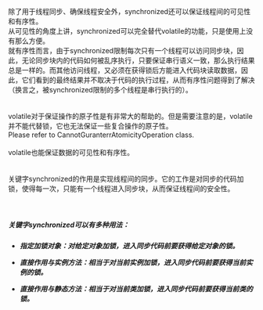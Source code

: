 除了用于线程同步、确保线程安全外，synchronized还可以保证线程间的可见性和有序性。<br/>
从可见性的角度上讲，synchronized可以完全替代volatile的功能，只是使用上没有那么方便。<br/>
就有序性而言，由于synchronized限制每次只有一个线程可以访问同步块，因此，无论同步块内的代码如何被乱序执行，只要保证串行语义一致，那么执行结果总是一样的。而其他访问线程，又必须在获得锁后方能进入代码块读取数据，因此，它们看到的最终结果并不取决于代码的执行过程，从而有序性问题得到了解决（换言之，被synchronized限制的多个线程是串行执行的）。<br/>
<br/>
<br/>
volatile对于保证操作的原子性是有非常大的帮助的。但是需要注意的是，volatile并不能代替锁，它也无法保证一些复合操作的原子性。<br/>
Please refer to CannotGuranterrAtomicityOperation class.<br/>
<br/>
volatile也能保证数据的可见性和有序性。<br/>
<br/>
<br/>
关键字synchronized的作用是实现线程间的同步。它的工作是对同步的代码加锁，使得每一次，只能有一个线程进入同步块，从而保证线程间的安全性。<br/>
<br/>
<br/>
<h5>关键字synchronized可以有多种用法：<h5>

- 指定加锁对象：对给定对象加锁，进入同步代码前要获得给定对象的锁。

- 直接作用与实例方法：相当于对当前实例加锁，进入同步代码前要获得当前实例的锁。

- 直接作用与静态方法：相当于对当前类加锁，进入同步代码前要获得当前类的锁。
